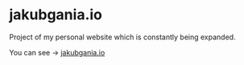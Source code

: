 # jakubgania.io

Project of my personal website which is constantly being expanded.

You can see -> [jakubgania.io](https://jakubgania.io)

>  
